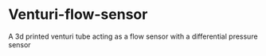 # Venturi-flow-sensor
A 3d printed venturi tube acting as a flow sensor with a differential pressure sensor
